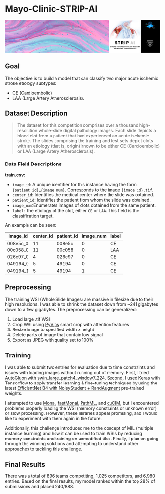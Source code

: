 # Mayo-Clinic-STRIP-AI

[![mayo clinic header](images/header.png)](https://www.kaggle.com/competitions/mayo-clinic-strip-ai/)


## Goal

The objective is to build a model that can classify two major acute ischemic stroke etiology subtypes: 
- CE (Cardioembolic) 
- LAA (Large Artery Atherosclerosis).

## Dataset Description

>The dataset for this competition comprises over a thousand high-resolution whole-slide digital pathology images. Each slide depicts a blood clot from a patient that had experienced an acute ischemic stroke. The slides comprising the training and test sets depict clots with an etiology (that is, origin) known to be either CE (Cardioembolic) or LAA (Large Artery Atherosclerosis).

### Data Field Descriptions

**train.csv:**
- `image_id`: A unique identifier for this instance having the form `{patient_id}`_`{image_num}`. Corresponds to the image `{image_id}.tif`.
- `center_id`: Identifies the medical center where the slide was obtained.
- `patient_id`: Identifies the patient from whom the slide was obtained.
- `image_num`:Enumerates images of clots obtained from the same patient.
- `label`: The etiology of the clot, either `CE` or `LAA`. This field is the classification target.

An example can be seen: 

| **image_id** | **center_id** | **patient_id** | **image_num** | **label** |
|--------------|---------------|----------------|---------------|-----------|
| 008e5c_0     | 11            | 008e5c         | 0             | CE        |
| 00c058_0     | 11            | 00c058         | 0             | LAA       |
| 026c97_0     | 4             | 026c97         | 0             | CE        |
| 049194_0     | 5             | 49194          | 0             | CE        |
| 049194_1     | 5             | 49194          | 1             | CE        |

## Preprocessing

The training WSI (Whole Slide Images) are massive in filesize due to their high resolutions. I was able to shrink the dataset down from ~241 gigabytes down to a few gigabytes. The preprocessing can be generalized: 

1. Load large .tif WSI
2. Crop WSI using [PyVips](https://libvips.github.io/pyvips/vimage.html#pyvips.Image.smartcrop) smart crop with attention features
3. Resize image to specified width x height
4. Delete parts of image that contain low signal
5. Export as JPEG with quality set to 100%

<!--
TODO:  Add preview images. 
<table>
<thead>
  <tr>
    <th>Before</th>
    <th>After</th>
  </tr>
</thead>
<tbody>
  <tr>
    <td><img src="image1.tif" width="400" height="300"></td>
    <td><img src="image1.jpg" width="400" height="300"></td>
  </tr>
  <tr>
    <td><img src="image2.tif" width="400" height="300"></td>
    <td><img src="image2.jpg" width="400" height="300"></td>
  </tr>
</tbody>
</table>
--> 

## Training

I was able to submit two entries for evaluation due to time constraints and issues with loading images without running out of memory. First, I tried [AutoGluon](https://github.com/awslabs/autogluon) with [swin_large_patch4_window7_224](https://github.com/microsoft/Swin-Transformer). Second, I used Keras with Tensorflow to apply transfer learning & fine-tuning techniques by using the latest [EfficientNet B4 with NoisyStudent + RandAugment](https://github.com/tensorflow/tpu/tree/master/models/official/efficientnet) pre-trained weights.

I attempted to use [Monai](https://monai.io), [fastMonai](https://fastmonai.no/), [PathML](http://pathml.org), and [cuCIM](https://github.com/rapidsai/cucim), but I encountered problems properly loading the WSI (memory constraints or unknown error) or slow processing. However, these libraries appear promising, and I would like to experiment with them again in the future.

Additionally, this challenge introduced me to the concept of MIL (multiple instance learning) and how it can be used to train WSIs by reducing memory constraints and training on unmodified tiles. Finally, I plan on going through the winning solutions and attempting to understand other approaches to tackling this challenge.

## Final Results

There was a total of 896 teams competiting, 1,025 competitors, and 6,980 entries. Based on the final results, my model ranked within the top 28% of submissions and placed 240/888. 